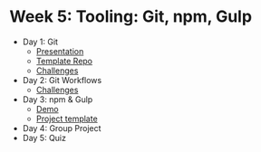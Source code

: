 # Week 5: Tooling: Git, npm, Gulp

- Day 1: Git
    - [Presentation](https://docs.google.com/presentation/d/1jIk6_sI-NlVYGlgRoUAvyzPTl9BeE5zXJcgVc6CboD4)
    - [Template Repo](https://github.com/develop-me/git-simple)
    - [Challenges](challenges/01/README.md)
- Day 2: Git Workflows
	- [Challenges](challenges/02/README.md)
- Day 3: npm  & Gulp
    - [Demo](https://github.com/develop-me/gulp-demo)
    - [Project template](https://github.com/develop-me/gulp-template)
- Day 4: Group Project
- Day 5: Quiz
